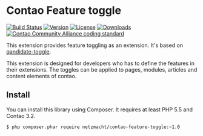 Contao Feature toggle
=====================

[![Build Status](http://img.shields.io/travis/netzmacht/contao-flysystem/master.svg?style=flat-square)](https://travis-ci.org/netzmacht/contao-flysystem)
[![Version](http://img.shields.io/packagist/v/netzmacht/contao-flysystem.svg?style=flat-square)](http://packagist.com/packages/netzmacht/contao-flysystem)
[![License](http://img.shields.io/packagist/l/netzmacht/contao-flysystem.svg?style=flat-square)](http://packagist.com/packages/netzmacht/contao-flysystem)
[![Downloads](http://img.shields.io/packagist/dt/netzmacht/contao-flysystem.svg?style=flat-square)](http://packagist.com/packages/netzmacht/contao-flysystem)
[![Contao Community Alliance coding standard](http://img.shields.io/badge/cca-coding_standard-red.svg?style=flat-square)](https://github.com/contao-community-alliance/coding-standard)

This extension provides feature toggling as an extension. 
It's based on [qandidate-toggle](https://github.com/qandidate-labs/qandidate-toggle).

This extension is designed for developers who has to define the features in their extensions. The toggles can be applied
to pages, modules, articles and content elements of contao. 

Install
-------

You can install this library using Composer. It requires at least PHP 5.5 and Contao 3.2.

```
$ php composer.phar require netzmacht/contao-feature-toggle:~1.0
```
